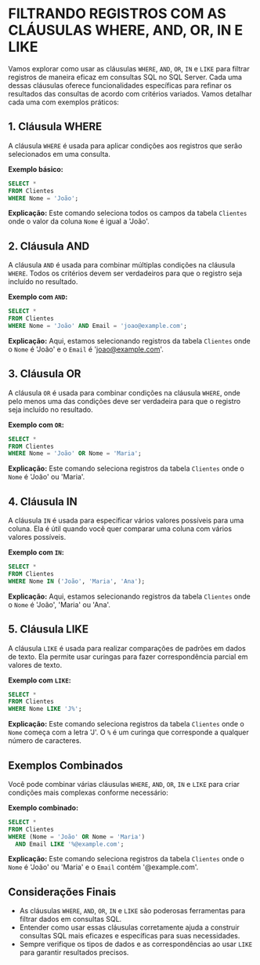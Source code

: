 # FILTRANDO REGISTROS COM AS CLÁUSULAS WHERE, AND, OR, IN E LIKE
Vamos explorar como usar as cláusulas `WHERE`, `AND`, `OR`, `IN` e `LIKE` para filtrar registros de maneira eficaz em consultas SQL no SQL Server. Cada uma dessas cláusulas oferece funcionalidades específicas para refinar os resultados das consultas de acordo com critérios variados. Vamos detalhar cada uma com exemplos práticos:

## 1. Cláusula WHERE
A cláusula `WHERE` é usada para aplicar condições aos registros que serão selecionados em uma consulta.

**Exemplo básico:**
```sql
SELECT *
FROM Clientes
WHERE Nome = 'João';
```

**Explicação:** Este comando seleciona todos os campos da tabela `Clientes` onde o valor da coluna `Nome` é igual a 'João'.

## 2. Cláusula AND
A cláusula `AND` é usada para combinar múltiplas condições na cláusula `WHERE`. Todos os critérios devem ser verdadeiros para que o registro seja incluído no resultado.

**Exemplo com `AND`:**
```sql
SELECT *
FROM Clientes
WHERE Nome = 'João' AND Email = 'joao@example.com';
```

**Explicação:** Aqui, estamos selecionando registros da tabela `Clientes` onde o `Nome` é 'João' e o `Email` é 'joao@example.com'.

## 3. Cláusula OR
A cláusula `OR` é usada para combinar condições na cláusula `WHERE`, onde pelo menos uma das condições deve ser verdadeira para que o registro seja incluído no resultado.

**Exemplo com `OR`:**
```sql
SELECT *
FROM Clientes
WHERE Nome = 'João' OR Nome = 'Maria';
```

**Explicação:** Este comando seleciona registros da tabela `Clientes` onde o `Nome` é 'João' ou 'Maria'.

## 4. Cláusula IN
A cláusula `IN` é usada para especificar vários valores possíveis para uma coluna. Ela é útil quando você quer comparar uma coluna com vários valores possíveis.

**Exemplo com `IN`:**
```sql
SELECT *
FROM Clientes
WHERE Nome IN ('João', 'Maria', 'Ana');
```

**Explicação:** Aqui, estamos selecionando registros da tabela `Clientes` onde o `Nome` é 'João', 'Maria' ou 'Ana'.

## 5. Cláusula LIKE
A cláusula `LIKE` é usada para realizar comparações de padrões em dados de texto. Ela permite usar curingas para fazer correspondência parcial em valores de texto.

**Exemplo com `LIKE`:**
```sql
SELECT *
FROM Clientes
WHERE Nome LIKE 'J%';
```

**Explicação:** Este comando seleciona registros da tabela `Clientes` onde o `Nome` começa com a letra 'J'. O `%` é um curinga que corresponde a qualquer número de caracteres.

## Exemplos Combinados
Você pode combinar várias cláusulas `WHERE`, `AND`, `OR`, `IN` e `LIKE` para criar condições mais complexas conforme necessário:

**Exemplo combinado:**
```sql
SELECT *
FROM Clientes
WHERE (Nome = 'João' OR Nome = 'Maria')
  AND Email LIKE '%@example.com';
```

**Explicação:** Este comando seleciona registros da tabela `Clientes` onde o `Nome` é 'João' ou 'Maria' e o `Email` contém '@example.com'.

## Considerações Finais
- As cláusulas `WHERE`, `AND`, `OR`, `IN` e `LIKE` são poderosas ferramentas para filtrar dados em consultas SQL.
- Entender como usar essas cláusulas corretamente ajuda a construir consultas SQL mais eficazes e específicas para suas necessidades.
- Sempre verifique os tipos de dados e as correspondências ao usar `LIKE` para garantir resultados precisos.

